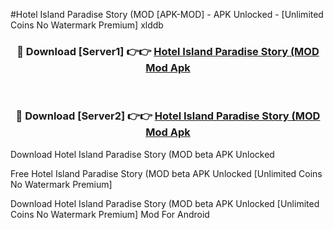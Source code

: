 #Hotel Island Paradise Story (MOD [APK-MOD] - APK Unlocked - [Unlimited Coins No Watermark Premium] xlddb



<div align="center">

<h3>🔴 Download [Server1] 👉👉 <a href="https://momento.my/?title=Hotel_Island_Paradise_Story_(MOD">Hotel Island Paradise Story (MOD Mod Apk</a></h3><br>

<h3>🔴 Download [Server2] 👉👉 <a href="https://momento.my/?title=Hotel_Island_Paradise_Story_(MOD">Hotel Island Paradise Story (MOD Mod Apk</a></h3>
</div>



Download Hotel Island Paradise Story (MOD beta APK Unlocked

Free Hotel Island Paradise Story (MOD beta APK Unlocked [Unlimited Coins No Watermark Premium]

Download Hotel Island Paradise Story (MOD beta APK Unlocked [Unlimited Coins No Watermark Premium] Mod For Android
